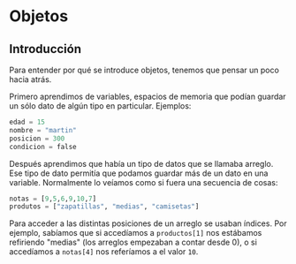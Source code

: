# Objetos
## Introducción

Para entender por qué se introduce objetos, tenemos que pensar un poco hacia atrás. 

Primero aprendimos de variables, espacios de memoria que podían guardar un sólo dato de algún tipo en particular. Ejemplos:
```python
edad = 15
nombre = "martin"
posicion = 300
condicion = false
```

Después aprendimos que había un tipo de datos que se llamaba arreglo. Ese tipo de dato permitía que podamos guardar más de un dato en una variable. Normalmente lo veíamos como si fuera una secuencia de cosas:
```python
notas = [9,5,6,9,10,7]
produtos = ["zapatillas", "medias", "camisetas"]
```
Para acceder a las distintas posiciones de un arreglo se usaban índices. Por ejemplo, sabíamos que si accedíamos a ```productos[1]``` nos estábamos refiriendo "medias" (los arreglos empezaban a contar desde 0), o si accedíamos a  ```notas[4]``` nos referíamos a el valor ```10```.
